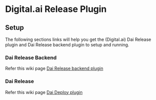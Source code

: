 # Digital.ai Release Plugin

## Setup

The following sections links will help you get the (Digital.ai) Dai Release plugin and Dai Release backend plugin to setup and running.

### Dai Release Backend

Refer this wiki page [Dai Release backend plugin](https://github.com/digital-ai/backstage-release/wiki/DAI-Release-Backend-Plugin)

### Dai Release

Refer this wiki page [Dai Deploy plugin](https://github.com/digital-ai/backstage-release/wiki/DAI-Release-Frontend-Plugin)


